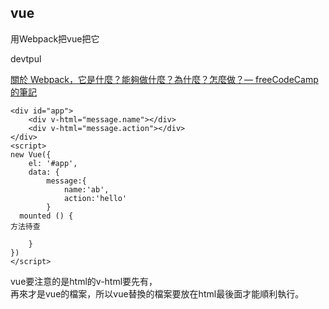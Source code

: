 ## vue

用Webpack把vue把它

devtpul

<a href="https://askiebaby.github.io/what-is-webpack/">關於 Webpack，它是什麼？能夠做什麼？為什麼？怎麼做？— freeCodeCamp 的筆記</a><br>

~~~
<div id="app">
    <div v-html="message.name"></div>
    <div v-html="message.action"></div>
</div>
<script>
new Vue({
    el: '#app',
    data: {
        message:{
            name:'ab',
            action:'hello'
        }
  mounted () {
方法待查

    }
})
</script>
~~~

vue要注意的是html的v-html要先有，<br>
再來才是vue的檔案，所以vue替換的檔案要放在html最後面才能順利執行。
